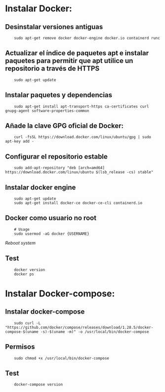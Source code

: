 # Instalar Docker:

## Desinstalar versiones antiguas
```
    sudo apt-get remove docker docker-engine docker.io containerd runc    
```
## Actualizar el índice de paquetes apt e instalar paquetes para permitir que apt utilice un repositorio a través de HTTPS
```
    sudo apt-get update
```
## Instalar paquetes y dependencias
```
    sudo apt-get install apt-transport-https ca-certificates curl gnupg-agent software-properties-common
```
## Añade la clave GPG oficial de Docker:
```
    curl -fsSL https://download.docker.com/linux/ubuntu/gpg | sudo apt-key add -
```
## Configurar el repositorio estable
```
    sudo add-apt-repository "deb [arch=amd64] https://download.docker.com/linux/ubuntu $(lsb_release -cs) stable"
```
## Instalar docker engine
```
    sudo apt-get update
    sudo apt-get install docker-ce docker-ce-cli containerd.io
```
## Docker como usuario no root
```
    # Usage
    sudo usermod -aG docker {USERNAME}
```
*Reboot system*

## Test 
```
    docker version
    docker ps
```

# Instalar Docker-compose:

## Instalar docker-compose    
```    
    sudo curl -L "https://github.com/docker/compose/releases/download/1.28.5/docker-compose-$(uname -s)-$(uname -m)" -o /usr/local/bin/docker-compose
```
## Permisos
```
    sudo chmod +x /usr/local/bin/docker-compose
```
## Test
```
    docker-compose version
```
